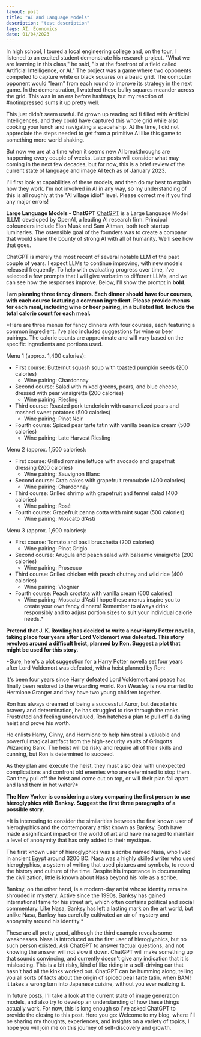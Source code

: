```yaml
---
layout: post
title: "AI and Language Models"
description: "test description"
tags: AI, Economics
date: 01/04/2023
---
```

 
 
In high school, I toured a local engineering college and, on the tour, I listened to an excited student demonstrate his research project. "What we are learning in this class," he said, "is at the forefront of a field called Artificial Intelligence, or AI." The project was a game where two opponents competed to capture white or black squares on a basic grid. The computer opponent would "learn" from each round to improve its strategy in the next game. In the demonstration, I watched these bulky squares meander across the grid. This was in an era before hashtags, but my reaction of #notimpressed sums it up pretty well.
 
This just didn't seem useful. I'd grown up reading sci fi filled with Artificial Intelligences, and they could have captured this whole grid while also cooking your lunch and navigating a spacehship. At the time, I did not appreciate the steps needed to get from a primitive AI like this game to something more world shaking.
 
But now we are at a time when it seems new AI breakthroughs are happening every couple of weeks. Later posts will consider what may coming in the next few decades, but for now, this is a brief review of the current state of language and image AI tech as of January 2023.
 
I'll first look at capabilities of these models, and then do my best to explain how they work. I'm not involved in AI in any way, so my understanding of this is all roughly at the "AI village idiot" level. Please correct me if you find any major errors!
 
**Large Language Models - ChatGPT**
[ChatGPT](/https://chat.openai.com/chat) is a Large Language Model (LLM) developed by OpenAI, a leading AI research firm. Principal cofounders include Elon Musk and Sam Altman, both tech startup luminaries. The ostensible goal of the founders was to create a company that would share the bounty of strong AI with all of humanity. We'll see how that goes.
 
ChatGPT is merely the most recent of several notable LLM of the past couple of years. I expect LLMs to continue improving, with new models released frequently. To help with evaluating progress over time, I've selected a few prompts that I will give verbatim to different LLMs, and we can see how the responses improve. Below, I'll show the prompt in **bold**.
 
**I am planning three fancy dinners. Each dinner should have four courses, with each course featuring a common ingredient. Please provide menus for each meal, including wine or beer pairing, in a bulleted list. Include the total calorie count for each meal.**
 
*Here are three menus for fancy dinners with four courses, each featuring a common ingredient. I've also included suggestions for wine or beer pairings. The calorie counts are approximate and will vary based on the specific ingredients and portions used.
 
Menu 1 (approx. 1,400 calories):
- First course: Butternut squash soup with toasted pumpkin seeds (200 calories)
  - Wine pairing: Chardonnay
- Second course: Salad with mixed greens, pears, and blue cheese, dressed with pear vinaigrette (200 calories)
  - Wine pairing: Riesling
- Third course: Roasted pork tenderloin with caramelized pears and mashed sweet potatoes (500 calories)
  - Wine pairing: Pinot Noir
- Fourth course: Spiced pear tarte tatin with vanilla bean ice cream (500 calories)
  - Wine pairing: Late Harvest Riesling
 
Menu 2 (approx. 1,500 calories):
- First course: Grilled romaine lettuce with avocado and grapefruit dressing (200 calories)
  - Wine pairing: Sauvignon Blanc
- Second course: Crab cakes with grapefruit remoulade (400 calories)
  - Wine pairing: Chardonnay
- Third course: Grilled shrimp with grapefruit and fennel salad (400 calories)
  - Wine pairing: Rosé
- Fourth course: Grapefruit panna cotta with mint sugar (500 calories)
  - Wine pairing: Moscato d'Asti
 
Menu 3 (approx. 1,600 calories):
- First course: Tomato and basil bruschetta (200 calories)
  - Wine pairing: Pinot Grigio
- Second course: Arugula and peach salad with balsamic vinaigrette (200 calories)
  - Wine pairing: Prosecco
- Third course: Grilled chicken with peach chutney and wild rice (400 calories)
  - Wine pairing: Viognier
- Fourth course: Peach crostata with vanilla cream (600 calories)
  - Wine pairing: Moscato d'Asti
I hope these menus inspire you to create your own fancy dinners! Remember to always drink responsibly and to adjust portion sizes to suit your individual calorie needs.*
 
**Pretend that J. K. Rowling has decided to write a new Harry Potter novella, taking place four years after Lord Voldemort was defeated. This story revolves around a difficult heist, planned by Ron. Suggest a plot that might be used for this story.**
 
*Sure, here's a plot suggestion for a Harry Potter novella set four years after Lord Voldemort was defeated, with a heist planned by Ron:
 
It's been four years since Harry defeated Lord Voldemort and peace has finally been restored to the wizarding world. Ron Weasley is now married to Hermione Granger and they have two young children together.
 
Ron has always dreamed of being a successful Auror, but despite his bravery and determination, he has struggled to rise through the ranks. Frustrated and feeling undervalued, Ron hatches a plan to pull off a daring heist and prove his worth.
 
He enlists Harry, Ginny, and Hermione to help him steal a valuable and powerful magical artifact from the high-security vaults of Gringotts Wizarding Bank. The heist will be risky and require all of their skills and cunning, but Ron is determined to succeed.
 
As they plan and execute the heist, they must also deal with unexpected complications and confront old enemies who are determined to stop them. Can they pull off the heist and come out on top, or will their plan fall apart and land them in hot water?*
 
**The New Yorker is considering a story comparing the first person to use hieroglyphics with Banksy. Suggest the first three paragraphs of a possible story.**
 
*It is interesting to consider the similarities between the first known user of hieroglyphics and the contemporary artist known as Banksy. Both have made a significant impact on the world of art and have managed to maintain a level of anonymity that has only added to their mystique.
 
The first known user of hieroglyphics was a scribe named Nasa, who lived in ancient Egypt around 3200 BC. Nasa was a highly skilled writer who used hieroglyphics, a system of writing that used pictures and symbols, to record the history and culture of the time. Despite his importance in documenting the civilization, little is known about Nasa beyond his role as a scribe.
 
Banksy, on the other hand, is a modern-day artist whose identity remains shrouded in mystery. Active since the 1990s, Banksy has gained international fame for his street art, which often contains political and social commentary. Like Nasa, Banksy has left a lasting mark on the art world, but unlike Nasa, Banksy has carefully cultivated an air of mystery and anonymity around his identity.*
 
These are all pretty good, although the third example reveals some weaknesses. Nasa is introduced as the first user of hieroglyphics, but no such person existed. Ask ChatGPT to answer factual questions, and not knowing the answer will not slow it down. ChatGPT will make something up that sounds convincing, and currently doesn't give any indication that it is misleading. This is a bit risky, kind of like riding in a self-driving car that hasn't had all the kinks worked out. ChatGPT can be humming along, telling you all sorts of facts about the origin of spiced pear tarte tatin, when BAM! it takes a wrong turn into Japanese cuisine, without you ever realizing it.
 
In future posts, I'll take a look at the current state of image generation models, and also try to develop an understanding of how these things actually work. For now, this is long enough so I've asked ChatGPT to provide the closing to this post. Here you go: Welcome to my blog, where I'll be sharing my thoughts, experiences, and insights on a variety of topics, I hope you will join me on this journey of self-discovery and growth.
